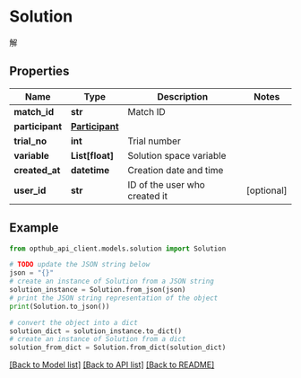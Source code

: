 # Solution

解

## Properties

Name | Type | Description | Notes
------------ | ------------- | ------------- | -------------
**match_id** | **str** | Match ID | 
**participant** | [**Participant**](Participant.md) |  | 
**trial_no** | **int** | Trial number | 
**variable** | **List[float]** | Solution space variable | 
**created_at** | **datetime** | Creation date and time | 
**user_id** | **str** | ID of the user who created it | [optional] 

## Example

```python
from opthub_api_client.models.solution import Solution

# TODO update the JSON string below
json = "{}"
# create an instance of Solution from a JSON string
solution_instance = Solution.from_json(json)
# print the JSON string representation of the object
print(Solution.to_json())

# convert the object into a dict
solution_dict = solution_instance.to_dict()
# create an instance of Solution from a dict
solution_from_dict = Solution.from_dict(solution_dict)
```
[[Back to Model list]](../README.md#documentation-for-models) [[Back to API list]](../README.md#documentation-for-api-endpoints) [[Back to README]](../README.md)


